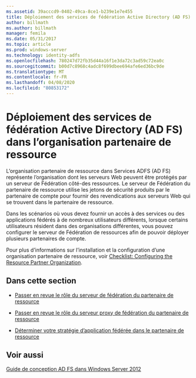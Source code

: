 ```yaml
---
ms.assetid: 39acccd9-0402-49ca-8ce1-b239e1e7e455
title: Déploiement des services de fédération Active Directory (AD FS) dans l’organisation partenaire de ressource
author: billmath
ms.author: billmath
manager: femila
ms.date: 05/31/2017
ms.topic: article
ms.prod: windows-server
ms.technology: identity-adfs
ms.openlocfilehash: 780247d72fb35d44a16f1e3da72c3ad59c72ea0c
ms.sourcegitcommit: b00d7c8968c4adc8f699dbee694afe6ed36bc9de
ms.translationtype: MT
ms.contentlocale: fr-FR
ms.lasthandoff: 04/08/2020
ms.locfileid: "80853172"
---
```

# <a name="deploying-ad-fs-in-the-resource-partner-organization"></a>Déploiement des services de fédération Active Directory (AD FS) dans l’organisation partenaire de ressource

L’organisation partenaire de ressource dans Services ADFS \(AD FS\) représente l’organisation dont les serveurs Web peuvent être protégés par un serveur de Fédération côté\-des ressources. Le serveur de Fédération du partenaire de ressource utilise les jetons de sécurité produits par le partenaire de compte pour fournir des revendications aux serveurs Web qui se trouvent dans le partenaire de ressource.  
  
Dans les scénarios où vous devez fournir un accès à des services ou des applications fédérés à de nombreux utilisateurs différents, lorsque certains utilisateurs résident dans des organisations différentes, vous pouvez configurer le serveur de Fédération de ressources afin de pouvoir déployer plusieurs partenaires de compte.  
  
Pour plus d’informations sur l’installation et la configuration d’une organisation partenaire de ressource, voir [Checklist: Configuring the Resource Partner Organization](../../ad-fs/deployment/Checklist--Configuring-the-Resource-Partner-Organization.md).  
  
## <a name="in-this-section"></a>Dans cette section  
  
-   [Passer en revue le rôle du serveur de fédération du partenaire de ressource](Review-the-Role-of-the-Federation-Server-in-the-Resource-Partner.md)  
  
-   [Passer en revue le rôle du serveur proxy de fédération du partenaire de ressource](Review-the-Role-of-the-Federation-Server-Proxy-in-the-Resource-Partner.md)  
  
-   [Déterminer votre stratégie d’application fédérée dans le partenaire de ressource](Determine-Your-Federated-Application-Strategy-in-the-Resource-Partner.md)  
  

## <a name="see-also"></a>Voir aussi
[Guide de conception AD FS dans Windows Server 2012](AD-FS-Design-Guide-in-Windows-Server-2012.md)
